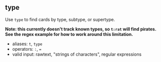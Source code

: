## type

Use `type` to find cards by type, subtype, or supertype. 

**Note: this currently doesn't track known types, so `t:rat` will find pirates. See the regex example for how to work around this limitation.** 

- aliases: `t`, `type`
- operators: `:`, `=`
- valid input: rawtext, "strings of characters", regular expressions